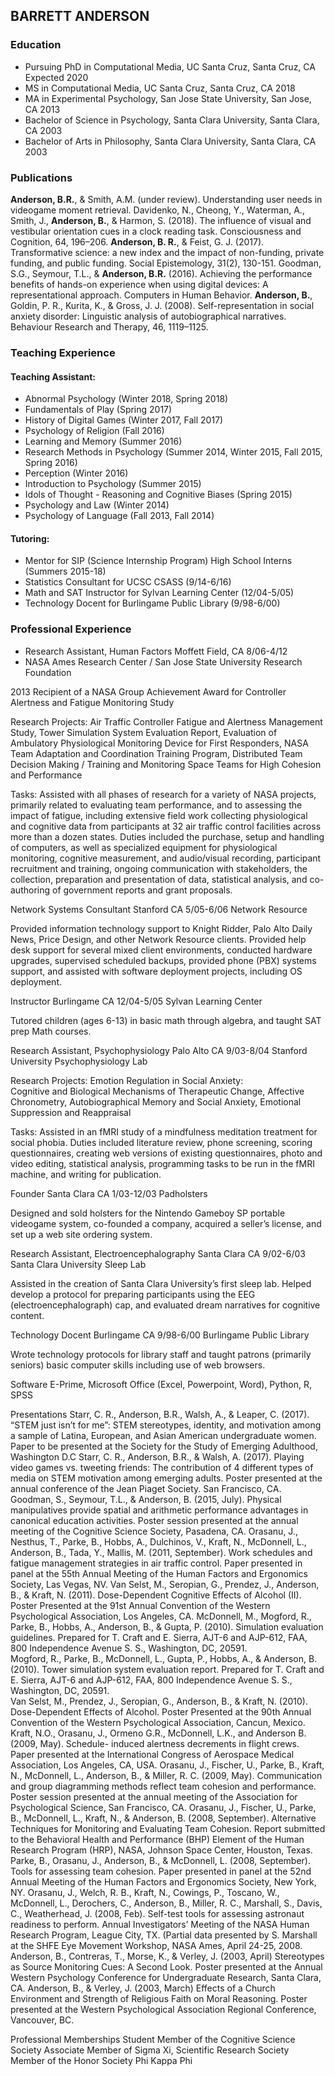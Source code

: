 ## BARRETT ANDERSON

### Education
- Pursuing PhD in Computational Media, UC Santa Cruz, Santa Cruz, CA 	Expected 2020
- MS in Computational Media, UC Santa Cruz, Santa Cruz, CA			    2018
- MA in Experimental Psychology, San Jose State University, San Jose, CA 	    2013
- Bachelor of Science in Psychology, Santa Clara University, Santa Clara, CA	    2003
- Bachelor of Arts in Philosophy, Santa Clara University, Santa Clara, CA		    2003

### Publications
**Anderson, B.R.**, & Smith, A.M. (under review). Understanding user needs in videogame moment retrieval.
Davidenko, N., Cheong, Y., Waterman, A., Smith, J., **Anderson, B.**, & Harmon, S. (2018). The influence of visual and vestibular orientation cues in a clock reading task. Consciousness and Cognition, 64, 196–206. 
**Anderson, B. R.**, & Feist, G. J. (2017). Transformative science: a new index and the impact of non-funding, private funding, and public funding. Social Epistemology, 31(2), 130-151.
Goodman, S.G., Seymour, T.L., & **Anderson, B.R.** (2016). Achieving the performance benefits of hands-on experience when using digital devices: A representational approach. Computers in Human Behavior.
**Anderson, B.**, Goldin, P. R., Kurita, K., & Gross, J. J. (2008). Self-representation in social anxiety disorder: Linguistic analysis of autobiographical narratives. Behaviour Research and Therapy, 46, 1119–1125.

### Teaching Experience
#### Teaching Assistant: 
- Abnormal Psychology (Winter 2018, Spring 2018)
- Fundamentals of Play (Spring 2017)
- History of Digital Games (Winter 2017, Fall 2017)
- Psychology of Religion (Fall 2016)
- Learning and Memory (Summer 2016)
- Research Methods in Psychology (Summer 2014, Winter 2015, Fall 2015, Spring 2016)
- Perception (Winter 2016)
- Introduction to Psychology (Summer 2015)
- Idols of Thought - Reasoning and Cognitive Biases (Spring 2015)
- Psychology and Law (Winter 2014)
- Psychology of Language (Fall 2013, Fall 2014) 
#### Tutoring:
- Mentor for SIP (Science Internship Program) High School Interns (Summers 2015-18) 
- Statistics Consultant for UCSC CSASS (9/14-6/16)
- Math and SAT Instructor for Sylvan Learning Center (12/04-5/05)
- Technology Docent for Burlingame Public Library (9/98-6/00)
 
### Professional Experience
- Research Assistant, Human Factors 			 Moffett Field, CA 8/06-4/12
- NASA Ames Research Center / San Jose State University Research Foundation 

2013 Recipient of a NASA Group Achievement Award for Controller Alertness and Fatigue Monitoring Study

Research Projects: Air Traffic Controller Fatigue and Alertness Management Study, Tower Simulation System Evaluation Report, Evaluation of Ambulatory Physiological Monitoring Device for First Responders, NASA Team Adaptation and Coordination Training Program, Distributed Team Decision Making / Training and Monitoring Space Teams for High Cohesion and Performance

Tasks: Assisted with all phases of research for a variety of NASA projects, primarily related to evaluating team performance, and to assessing the impact of fatigue, including extensive field work collecting physiological and cognitive data from participants at 32 air traffic control facilities across more than a dozen states.  Duties included the purchase, setup and handling of computers, as well as specialized equipment for physiological monitoring, cognitive measurement, and audio/visual recording, participant recruitment and training, ongoing communication with stakeholders, the collection, preparation and presentation of data, statistical analysis, and co-authoring of government reports and grant proposals.

Network Systems Consultant 				           Stanford CA 5/05-6/06
Network Resource

Provided information technology support to Knight Ridder, Palo Alto Daily News, Price Design, and other Network Resource clients.  Provided help desk support for several mixed client environments, conducted hardware upgrades, supervised scheduled backups, provided phone (PBX) systems support, and assisted with software deployment projects, including OS deployment.

Instructor 							     Burlingame CA 12/04-5/05
Sylvan Learning Center

Tutored children (ages 6-13) in basic math through algebra, and taught SAT prep Math courses. 

Research Assistant, Psychophysiology 			         Palo Alto CA 9/03-8/04
Stanford University Psychophysiology Lab

Research Projects: Emotion Regulation in Social Anxiety:  
Cognitive and Biological Mechanisms of Therapeutic Change,
Affective Chronometry, Autobiographical Memory and Social Anxiety, Emotional Suppression and Reappraisal   



Tasks: Assisted in an fMRI study of a mindfulness meditation treatment for social phobia.  Duties included literature review, phone screening, scoring questionnaires, creating web versions of existing questionnaires, photo and video editing, statistical analysis, programming tasks to be run in the fMRI machine, and writing for publication.

Founder 							     Santa Clara CA 1/03-12/03
Padholsters

Designed and sold holsters for the Nintendo Gameboy SP portable videogame system, co-founded a company, acquired a seller’s license, and set up a web site ordering system.

Research Assistant, Electroencephalography 		       Santa Clara CA 9/02-6/03
Santa Clara University Sleep Lab

Assisted in the creation of Santa Clara University’s first sleep lab.  Helped develop a protocol for preparing participants using the EEG (electroencephalograph) cap, and evaluated dream narratives for cognitive content.

Technology Docent   					       Burlingame CA 9/98-6/00
Burlingame Public Library

Wrote technology protocols for library staff and taught patrons (primarily seniors) basic computer skills including use of web browsers. 

Software
E-Prime, Microsoft Office (Excel, Powerpoint, Word), Python, R, SPSS

Presentations
Starr, C. R., Anderson, B.R., Walsh, A., & Leaper, C. (2017). “STEM just isn’t for me”: STEM stereotypes, identity, and motivation among a sample of Latina, European, and Asian American undergraduate women. Paper to be presented at the Society for the Study of Emerging Adulthood, Washington D.C
Starr, C. R., Anderson, B.R., & Walsh, A. (2017). Playing video games vs. tweeting friends: The contribution of 4 different types of media on STEM motivation among emerging adults. Poster presented at the annual conference of the Jean Piaget Society. San Francisco, CA.
Goodman, S., Seymour, T.L., & Anderson, B. (2015, July). Physical manipulatives provide spatial and arithmetic performance advantages in canonical education activities.  Poster session presented at the annual meeting of the Cognitive Science Society, Pasadena, CA.
Orasanu, J., Nesthus, T., Parke, B., Hobbs, A., Dulchinos, V., Kraft, N., McDonnell, L., Anderson, B., Tada, Y., Mallis, M.  (2011, September). Work schedules and fatigue management strategies in air traffic control.  Paper presented in panel at the 55th Annual Meeting of the Human Factors and Ergonomics Society, Las Vegas, NV. 
Van Selst, M., Seropian, G., Prendez, J., Anderson, B., & Kraft, N. (2011).  Dose-Dependent Cognitive Effects of Alcohol (II).  Poster Presented at the 91st Annual Convention of the Western Psychological Association, Los Angeles, CA.
McDonnell, M., Mogford, R., Parke, B., Hobbs, A., Anderson, B., & Gupta, P.  (2010).  Simulation evaluation guidelines.  Prepared for T. Craft and E. Sierra, AJT-6 and AJP-612, FAA, 800 Independence Avenue S. S., Washington, DC, 20591.  
Mogford, R., Parke, B., McDonnell, L., Gupta, P., Hobbs, A., & Anderson, B. (2010).  Tower simulation system evaluation report.  Prepared for T. Craft and E. Sierra, AJT-6 and AJP-612, FAA, 800 Independence Avenue S. S., Washington, DC, 20591.  
Van Selst, M., Prendez, J., Seropian, G., Anderson, B., & Kraft, N. (2010).  Dose-Dependent Effects of Alcohol.  Poster Presented at the 90th Annual Convention of the Western Psychological Association, Cancun, Mexico.
Kraft, N.O., Orasanu, J., Ormeno G.R., McDonnell, L.K., and Anderson B.  (2009, May). Schedule- induced alertness decrements in flight crews. Paper presented at the International Congress of Aerospace Medical Association, Los Angeles, CA, USA.
Orasanu, J., Fischer, U., Parke, B., Kraft, N., McDonnell, L., Anderson, B., & Miller, R. C.  (2009, May). Communication and group diagramming methods reflect team cohesion and performance. Poster session presented at the annual meeting of the Association for Psychological Science, San Francisco, CA.
Orasanu, J., Fischer, U., Parke, B., McDonnell, L., Kraft, N., & Anderson, B. (2008, September).  Alternative Techniques for Monitoring and Evaluating Team Cohesion. Report submitted to the Behavioral Health and Performance (BHP) Element of the Human Research Program (HRP), NASA, Johnson Space Center, Houston, Texas.
Parke, B., Orasanu, J., Anderson, B., & McDonnell, L. (2008, September).  Tools for assessing team cohesion.  Paper presented in panel at the 52nd Annual Meeting of the Human Factors and Ergonomics Society, New York, NY.
Orasanu, J., Welch, R. B., Kraft, N., Cowings, P., Toscano, W., McDonnell, L., Derochers, C., Anderson, B., Miller, R. C., Marshall, S., Davis, C., Weatherhead, J. (2008, Feb). Self-test tools for assessing astronaut readiness to perform.  Annual Investigators’ Meeting of the NASA Human Research Program, League City, TX. (Partial data presented by S. Marshall at the SHFE Eye Movement Workshop, NASA Ames, April 24-25, 2008.
Anderson, B., Contreras, T., Morse, K., & Verley, J. (2003, April) Stereotypes as Source Monitoring Cues: A Second Look.  Poster presented at the Annual Western Psychology Conference for Undergraduate Research, Santa Clara, CA.
Anderson, B., & Verley, J. (2003, March) Effects of a Church Environment and Strength of Religious Faith on Moral Reasoning. Poster presented at the Western Psychological Association Regional Conference, Vancouver, BC.

Professional Memberships
Student Member of the Cognitive Science Society
Associate Member of Sigma Xi, Scientific Research Society
Member of the Honor Society Phi Kappa Phi


